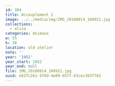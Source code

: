 ```yaml
---
id: 384
title: Accouplement 2
image: ../../media/img/IMG_20180814_160921.jpg
collections:
  - alisa
categories: Animaux
w: 55
h: 38
location: old atelier
note: ''
year: '1952'
year_start: 1952
year_end: null
file: IMG_20180814_160921.jpg
uuid: e637c2b1-970d-4e09-b57f-63cec383f762
---
```


